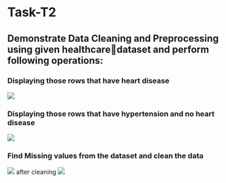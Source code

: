 # Task-T2 
  ## Demonstrate Data Cleaning and Preprocessing using given healthcaredataset and perform following operations:
### Displaying those rows that have heart disease 
<img src = "https://github.com/amansetu03/DS-Internship-Celebal-Technology/assets/106844274/fcecf809-5282-436a-9e57-d6ef268e02dc"><br>
### Displaying those rows that have hypertension and no heart disease 
<img src = "https://github.com/amansetu03/DS-Internship-Celebal-Technology/assets/106844274/cbe6046b-a3f1-4e61-b55c-1e9dacbcb5bf"><br>
### Find Missing values from the dataset and clean the data
<span><img src = "https://github.com/amansetu03/DS-Internship-Celebal-Technology/assets/106844274/8489b04b-d46d-4291-9801-4733b3a455ae"></span>
after cleaning <img src = "https://github.com/amansetu03/DS-Internship-Celebal-Technology/assets/106844274/e612791a-85ec-4cdc-898b-5265494f631b">



